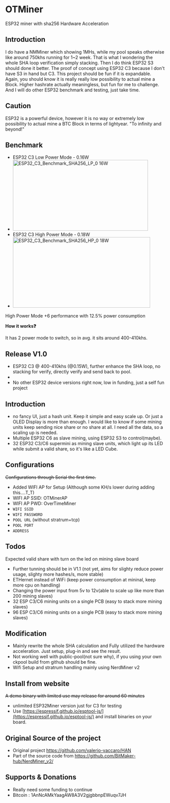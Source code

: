 # OTMiner
ESP32 miner with sha256 Hardware Acceleration

## Introduction
I do have a NMMiner which showing 1MHs, while my pool speaks otherwise like around 750khs running for 1~2 week. That is what I wondering the whole SHA loop verification simply stacking. Then I do think ESP32 S3 should done it better. The proof of concept using ESP32 C3 because I don't have S3 in hand but C3. This project should be fun if it is expandable. Again, you should know it is really really low possibility to actual mine a Block. Higher hashrate actually meaningless, but fun for me to challenge. And I will do other ESP32 benchmark and testing, just take time.

## Caution
ESP32 is a powerful device, however it is no way or extremely low possibility to actual mine a BTC Block in terms of lightyear. "To infinity and beyond!"

## Benchmark
- ESP32 C3 Low Power Mode - 0.16W
- <img width="424" height="222" alt="ESP32_C3_Benchmark_SHA256_LP_0 16W" src="https://github.com/user-attachments/assets/015d1b74-52f9-47f0-a5d2-c63fb527512d" />
- ESP32 C3 High Power Mode - 0.18W
- <img width="431" height="221" alt="ESP32_C3_Benchmark_SHA256_HP_0 18W" src="https://github.com/user-attachments/assets/cd663d64-37b1-4df8-85a8-46cb10ef4ec2" />
High Power Mode +6 performance with 12.5% power consumption

**How it works❓**

It has 2 power mode to switch, so in avg. it sits around 400-410khs.

## Release V1.0
- ESP32 C3 @ 400-410khs (@0.15W), further enhance the SHA loop, no stacking for verify, directly verify and send back to pool.
-
- No other ESP32 device versions right now, low in funding, just a self fun project


## Introduction
- no fancy UI, just a hash unit. Keep it simple and easy scale up. Or just a OLED Display is more than enough. I would like to know if some mining units keep sending nice share or no share at all. I need all the data, so a scaling up is needed.
- Multiple ESP32 C6 as slave mining, using ESP32 S3 to control(maybe).
- 32 ESP32 C3/C6 supermini as mining slave units, which light up its LED while submit a valid share, so it's like a LED Cube. 

## Configurations
~~Configurations through Serial the first time.~~
- Added WIFI AP for Setup (Although some KH/s lower during adding this....T_T)
- WIFI AP SSID: OTMinerAP
- WIFI AP PWD: OverTimeMiner
- `WIFI SSID`
- `WIFI PASSWORD`
- `POOL URL` (without stratrum+tcp)
- `POOL PORT`
- `ADDRESS`

## Todos
Expected valid share with turn on the led on mining slave board
- Further tunning should be in V1.1 (not yet, aims for slighty reduce power usage, slighty more hashes/s, more stable)
- ETHernet instead of WiFi (keep power consumption at mininal, keep more cpu on handling)
- Changing the power input from 5v to 12v(able to scale up like more than 200 mining slaves)
- 32 ESP C3/C6 mining units on a single PCB (easy to stack more mining slaves)
- 96 ESP C3/C6 mining units on a single PCB (easy to stack more mining slaves)

## Modification
- Mainly rewrite the whole SHA calculation and Fully utilized the hardware acceleration. Just setup, plug-in and see the result.
- Not working well with public-pool(not sure why), if you using your own ckpool build from github should be fine.
- Wifi Setup and stratrum handling mainly using NerdMiner v2

## Install from website
~~A demo binary with limited use may release for around 60 minutes~~
- unlimited ESP32Miner version just for C3 for testing
- Use [https://espressif.github.io/esptool-js/](https://espressif.github.io/esptool-js/) and install binaries on your board.

## Original Source of the project
- Original project https://github.com/valerio-vaccaro/HAN
- Part of the source code from https://github.com/BitMaker-hub/NerdMiner_v2/

## Supports & Donations
- Really need some funding to continue
- Bitcoin : 1AnNcAMkYaagAW8A3V2gjgbbnpEWuqv7JH
